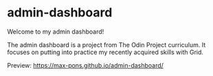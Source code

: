 # admin-dashboard

Welcome to my admin dashboard!

The admin dashboard is a project from The Odin Project curriculum.
 It focuses on putting into practice my recently acquired skills with Grid.

 Preview:  https://max-pons.github.io/admin-dashboard/